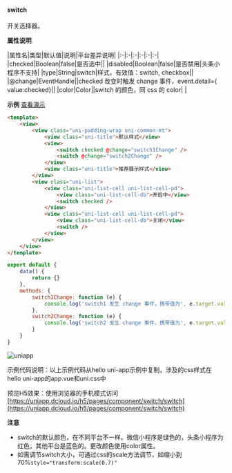 #### switch

开关选择器。

**属性说明**

|属性名|类型|默认值|说明|平台差异说明|
|:-|:-|:-|:-|:-|:-|
|checked|Boolean|false|是否选中||
|disabled|Boolean|false|是否禁用|头条小程序不支持|
|type|String|switch|样式，有效值：switch, checkbox||
|@change|EventHandle||checked 改变时触发 change 事件，event.detail={ value:checked}||
|color|Color||switch 的颜色，同 css 的 color|&nbsp;|

**示例** [查看演示](https://uniapp.dcloud.io/h5/pages/component/switch/switch)
 
```html
<template>
	<view>
		<view class="uni-padding-wrap uni-common-mt">
			<view class="uni-title">默认样式</view>
			<view>
				<switch checked @change="switch1Change" />
				<switch @change="switch2Change" />
			</view>
			<view class="uni-title">推荐展示样式</view>
		</view>
		<view class="uni-list">
			<view class="uni-list-cell uni-list-cell-pd">
				<view class="uni-list-cell-db">开启中</view>
				<switch checked />
			</view>
			<view class="uni-list-cell uni-list-cell-pd">
				<view class="uni-list-cell-db">关闭</view>
				<switch />
			</view>
		</view>
	</view>
</template>
```
 
```javascript
export default {
    data() {
        return {}
    },
    methods: {
        switch1Change: function (e) {
            console.log('switch1 发生 change 事件，携带值为', e.target.value)
        },
        switch2Change: function (e) {
            console.log('switch2 发生 change 事件，携带值为', e.target.value)
        }
    }
}
```

![uniapp](https://img-cdn-qiniu.dcloud.net.cn/uniapp/doc/img/switch.png?t=201857)

示例代码说明：以上示例代码从hello uni-app示例中复制，涉及的css样式在hello uni-app的app.vue和uni.css中

预览H5效果：使用浏览器的手机模式访问[https://uniapp.dcloud.io/h5/pages/component/switch/switch](https://uniapp.dcloud.io/h5/pages/component/switch/switch)

**注意**
- switch的默认颜色，在不同平台不一样。微信小程序是绿色的，头条小程序为红色，其他平台是蓝色的。更改颜色使用color属性。
- 如需调节switch大小，可通过css的scale方法调节，如缩小到70%`style="transform:scale(0.7)"`
